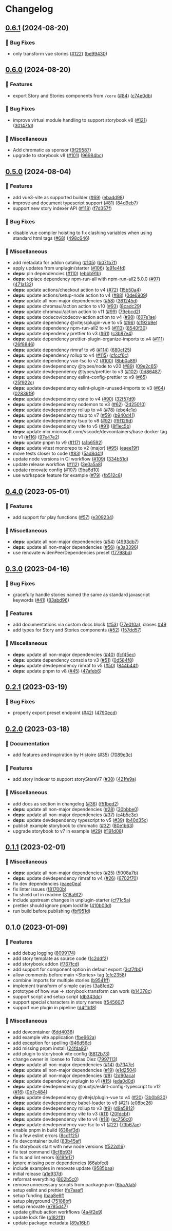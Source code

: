 # Changelog

## [0.6.1](https://github.com/tobiasdiez/storybook-vue-addon/compare/v0.6.0...v0.6.1) (2024-08-20)


### 🐛 Bug Fixes

* only transform vue stories ([#122](https://github.com/tobiasdiez/storybook-vue-addon/issues/122)) ([be99430](https://github.com/tobiasdiez/storybook-vue-addon/commit/be99430aa88f4843630488b696de238d30bc6ff5))

## [0.6.0](https://github.com/tobiasdiez/storybook-vue-addon/compare/v0.5.0...v0.6.0) (2024-08-20)

### 🔖 Features

- export Story and Stories components from `/core` ([#84](https://github.com/tobiasdiez/storybook-vue-addon/issues/84)) ([c74e0db](https://github.com/tobiasdiez/storybook-vue-addon/commit/c74e0dbc0b5f3aa949e9616c62ffd8f30836a042))

### 🐛 Bug Fixes

- improve virtual module handling to support storybook v8 ([#121](https://github.com/tobiasdiez/storybook-vue-addon/issues/121)) ([30147fd](https://github.com/tobiasdiez/storybook-vue-addon/commit/30147fde08d2eacef21a14875df846c6a142f7ac))

### 🧹 Miscellaneous

- Add chromatic as sponsor ([9f29587](https://github.com/tobiasdiez/storybook-vue-addon/commit/9f2958707e013a9b14122d417652c36552b4b35c))
- upgrade to storybook v8 ([#101](https://github.com/tobiasdiez/storybook-vue-addon/issues/101)) ([96984bc](https://github.com/tobiasdiez/storybook-vue-addon/commit/96984bca3fd7a7cfeb757de5084546b9aa786abf))

## [0.5.0](https://github.com/tobiasdiez/storybook-vue-addon/compare/v0.4.0...v0.5.0) (2024-08-04)

### 🔖 Features

- add vue3-vite as supported builder ([#69](https://github.com/tobiasdiez/storybook-vue-addon/issues/69)) ([ebadd98](https://github.com/tobiasdiez/storybook-vue-addon/commit/ebadd98fc8775add86e60d83794bc394160e7338))
- improve and document typescript support ([#81](https://github.com/tobiasdiez/storybook-vue-addon/issues/81)) ([84d9eb7](https://github.com/tobiasdiez/storybook-vue-addon/commit/84d9eb79f686133c60e9d47c760a1e9cc5495a52))
- support new story indexer API ([#118](https://github.com/tobiasdiez/storybook-vue-addon/issues/118)) ([f7d357f](https://github.com/tobiasdiez/storybook-vue-addon/commit/f7d357f6a67e1e24c057e3714ecdcd2cb99b2eb5))

### 🐛 Bug Fixes

- disable vue compiler hoisting to fix clashing variables when using standard html tags ([#68](https://github.com/tobiasdiez/storybook-vue-addon/issues/68)) ([498c646](https://github.com/tobiasdiez/storybook-vue-addon/commit/498c646a88e63578a5b73cfdd01ef8a942c21af8))

### 🧹 Miscellaneous

- add metadata for addon catalog ([#105](https://github.com/tobiasdiez/storybook-vue-addon/issues/105)) ([b071b7f](https://github.com/tobiasdiez/storybook-vue-addon/commit/b071b7f26df9824158a82dfe854631df85441b54))
- apply updates from unplugin/starter ([#106](https://github.com/tobiasdiez/storybook-vue-addon/issues/106)) ([e91e4fd](https://github.com/tobiasdiez/storybook-vue-addon/commit/e91e4fdba49e67ed291ded568e1e437fee9be61c))
- **deps:** pin dependencies ([#110](https://github.com/tobiasdiez/storybook-vue-addon/issues/110)) ([ebbb91b](https://github.com/tobiasdiez/storybook-vue-addon/commit/ebbb91b9d3b6bb8929e20df06aa6879924d9dad1))
- **deps:** replace dependency npm-run-all with npm-run-all2 5.0.0 ([#97](https://github.com/tobiasdiez/storybook-vue-addon/issues/97)) ([471a132](https://github.com/tobiasdiez/storybook-vue-addon/commit/471a13290ac3d6f6a663687c7c394110110695c0))
- **deps:** update actions/checkout action to v4 ([#72](https://github.com/tobiasdiez/storybook-vue-addon/issues/72)) ([15b50a4](https://github.com/tobiasdiez/storybook-vue-addon/commit/15b50a46f4b7580f2e80a74be2c2c1513b03b15a))
- **deps:** update actions/setup-node action to v4 ([#88](https://github.com/tobiasdiez/storybook-vue-addon/issues/88)) ([0de6909](https://github.com/tobiasdiez/storybook-vue-addon/commit/0de690943a82ed6875e34529e3958418a45f011b))
- **deps:** update all non-major dependencies ([#58](https://github.com/tobiasdiez/storybook-vue-addon/issues/58)) ([361245d](https://github.com/tobiasdiez/storybook-vue-addon/commit/361245d6d4d6aedc8083416c8b018fe8eecd7a69))
- **deps:** update chromaui/action action to v10 ([#93](https://github.com/tobiasdiez/storybook-vue-addon/issues/93)) ([8cadc29](https://github.com/tobiasdiez/storybook-vue-addon/commit/8cadc29a84ae38ca23ab05992cb0b5c36ec237e5))
- **deps:** update chromaui/action action to v11 ([#99](https://github.com/tobiasdiez/storybook-vue-addon/issues/99)) ([79ebcd2](https://github.com/tobiasdiez/storybook-vue-addon/commit/79ebcd2911dd959e2a6883237a8c617790c55315))
- **deps:** update codecov/codecov-action action to v4 ([#98](https://github.com/tobiasdiez/storybook-vue-addon/issues/98)) ([607e1ae](https://github.com/tobiasdiez/storybook-vue-addon/commit/607e1aed398fe80fba69114116ba96b11d210557))
- **deps:** update dependency @vitejs/plugin-vue to v5 ([#96](https://github.com/tobiasdiez/storybook-vue-addon/issues/96)) ([cf92b9e](https://github.com/tobiasdiez/storybook-vue-addon/commit/cf92b9e4a838ec77aff751cabfd0801f6cab882a))
- **deps:** update dependency npm-run-all2 to v6 ([#113](https://github.com/tobiasdiez/storybook-vue-addon/issues/113)) ([8540f30](https://github.com/tobiasdiez/storybook-vue-addon/commit/8540f309203f551fcaab4985385f4e6aaec7f777))
- **deps:** update dependency prettier to v3 ([#61](https://github.com/tobiasdiez/storybook-vue-addon/issues/61)) ([c3b87e4](https://github.com/tobiasdiez/storybook-vue-addon/commit/c3b87e42123c22e8f1934ccd017467cd7ed0d41e))
- **deps:** update dependency prettier-plugin-organize-imports to v4 ([#111](https://github.com/tobiasdiez/storybook-vue-addon/issues/111)) ([26f8846](https://github.com/tobiasdiez/storybook-vue-addon/commit/26f884698134b0576e0712665461e8983ac9763b))
- **deps:** update dependency rimraf to v6 ([#114](https://github.com/tobiasdiez/storybook-vue-addon/issues/114)) ([680cf25](https://github.com/tobiasdiez/storybook-vue-addon/commit/680cf2580f2e4971c89c19a257d1345df55f64d3))
- **deps:** update dependency rollup to v4 ([#115](https://github.com/tobiasdiez/storybook-vue-addon/issues/115)) ([cfccf6c](https://github.com/tobiasdiez/storybook-vue-addon/commit/cfccf6c883991dd9088aaca9b74876490a0f705d))
- **deps:** update dependency vue-tsc to v2 ([#100](https://github.com/tobiasdiez/storybook-vue-addon/issues/100)) ([8bb0a89](https://github.com/tobiasdiez/storybook-vue-addon/commit/8bb0a8936cda45e80a6bc9a6e2b26a0e5694cf81))
- **deps:** update devdependency @types/node to v20 ([#89](https://github.com/tobiasdiez/storybook-vue-addon/issues/89)) ([09e2c65](https://github.com/tobiasdiez/storybook-vue-addon/commit/09e2c65523ceefbabb9c4856fe030f07ba12a310))
- **deps:** update devdependency @types/prettier to v3 ([#102](https://github.com/tobiasdiez/storybook-vue-addon/issues/102)) ([0d86487](https://github.com/tobiasdiez/storybook-vue-addon/commit/0d864873717efb9c8b4eb4863aa1d622e205d974))
- **deps:** update devdependency eslint-config-prettier to v9 ([#65](https://github.com/tobiasdiez/storybook-vue-addon/issues/65)) ([25f922c](https://github.com/tobiasdiez/storybook-vue-addon/commit/25f922c9f203d70fae35c343e4a0add91736c745))
- **deps:** update devdependency eslint-plugin-unused-imports to v3 ([#64](https://github.com/tobiasdiez/storybook-vue-addon/issues/64)) ([02839f9](https://github.com/tobiasdiez/storybook-vue-addon/commit/02839f9b53c304ec562f34df20d9bf7bc6aa4897))
- **deps:** update devdependency esno to v4 ([#90](https://github.com/tobiasdiez/storybook-vue-addon/issues/90)) ([32f57d9](https://github.com/tobiasdiez/storybook-vue-addon/commit/32f57d9669d49266cb8346f6c07901c00743404c))
- **deps:** update devdependency nodemon to v3 ([#62](https://github.com/tobiasdiez/storybook-vue-addon/issues/62)) ([2d25010](https://github.com/tobiasdiez/storybook-vue-addon/commit/2d25010df85003aae69878b4883876817215b703))
- **deps:** update devdependency rollup to v4 ([#78](https://github.com/tobiasdiez/storybook-vue-addon/issues/78)) ([ebe4c1e](https://github.com/tobiasdiez/storybook-vue-addon/commit/ebe4c1e0c228200194df259ac22f0e574e2e86da))
- **deps:** update devdependency tsup to v7 ([#59](https://github.com/tobiasdiez/storybook-vue-addon/issues/59)) ([b940d41](https://github.com/tobiasdiez/storybook-vue-addon/commit/b940d417353652b380ca39289f1d208284804be8))
- **deps:** update devdependency tsup to v8 ([#92](https://github.com/tobiasdiez/storybook-vue-addon/issues/92)) ([f9f129d](https://github.com/tobiasdiez/storybook-vue-addon/commit/f9f129db97cab4ee9d9fc3650885e3abc57492d2))
- **deps:** update devdependency vite to v5 ([#91](https://github.com/tobiasdiez/storybook-vue-addon/issues/91)) ([8f1ec5b](https://github.com/tobiasdiez/storybook-vue-addon/commit/8f1ec5bd0e0dc99c6878573d3eff47dc725f627f))
- **deps:** update mcr.microsoft.com/vscode/devcontainers/base docker tag to v1 ([#116](https://github.com/tobiasdiez/storybook-vue-addon/issues/116)) ([97e47e2](https://github.com/tobiasdiez/storybook-vue-addon/commit/97e47e2d092854ff6d078e0d38aa26c0509f4307))
- **deps:** update pnpm to v9 ([#117](https://github.com/tobiasdiez/storybook-vue-addon/issues/117)) ([a1b6592](https://github.com/tobiasdiez/storybook-vue-addon/commit/a1b65926b2e95cd6b3a6ee9cba2048d53507d296))
- **deps:** update vitest monorepo to v2 (major) ([#95](https://github.com/tobiasdiez/storybook-vue-addon/issues/95)) ([eaee19f](https://github.com/tobiasdiez/storybook-vue-addon/commit/eaee19f67d12fdf07c00edf43ed7f08ddef1b71f))
- move tests closer to code ([#83](https://github.com/tobiasdiez/storybook-vue-addon/issues/83)) ([5ad8d41](https://github.com/tobiasdiez/storybook-vue-addon/commit/5ad8d41b1bec3933a59dcb8fe5c49f2b84988ccd))
- update node versions in CI workflow ([#109](https://github.com/tobiasdiez/storybook-vue-addon/issues/109)) ([334b51d](https://github.com/tobiasdiez/storybook-vue-addon/commit/334b51d21c58feb82de36b472a1aa21a003ff243))
- update release workflow ([#112](https://github.com/tobiasdiez/storybook-vue-addon/issues/112)) ([3e0a5a8](https://github.com/tobiasdiez/storybook-vue-addon/commit/3e0a5a8a9702213aa3c87d83be4f142cdc404333))
- update renovate config ([#107](https://github.com/tobiasdiez/storybook-vue-addon/issues/107)) ([9ba6d10](https://github.com/tobiasdiez/storybook-vue-addon/commit/9ba6d1070ac6cfae418db3440d17d4cc0b27f614))
- use workspace feature for example ([#79](https://github.com/tobiasdiez/storybook-vue-addon/issues/79)) ([fb512c8](https://github.com/tobiasdiez/storybook-vue-addon/commit/fb512c8ca55e1a22715aaf2731eedfc9c6cf4bb0))

## [0.4.0](https://github.com/tobiasdiez/storybook-vue-addon/compare/v0.3.0...v0.4.0) (2023-05-01)

### 🔖 Features

- add support for play functions ([#57](https://github.com/tobiasdiez/storybook-vue-addon/issues/57)) ([e309234](https://github.com/tobiasdiez/storybook-vue-addon/commit/e309234ef05fde9e1273da5b9fa0b19a31b97505))

### 🧹 Miscellaneous

- **deps:** update all non-major dependencies ([#54](https://github.com/tobiasdiez/storybook-vue-addon/issues/54)) ([4993db7](https://github.com/tobiasdiez/storybook-vue-addon/commit/4993db737a53933bb4126636995fdc3a43d6f36f))
- **deps:** update all non-major dependencies ([#56](https://github.com/tobiasdiez/storybook-vue-addon/issues/56)) ([e3a3396](https://github.com/tobiasdiez/storybook-vue-addon/commit/e3a3396b0a4c03ae03eb70b387080f7413cf5102))
- use renovate widenPeerDependencies preset ([f7798bd](https://github.com/tobiasdiez/storybook-vue-addon/commit/f7798bdd50041973cbdc3ffb5a232958341e9270))

## [0.3.0](https://github.com/tobiasdiez/storybook-vue-addon/compare/v0.2.1...v0.3.0) (2023-04-16)

### 🐛 Bug Fixes

- gracefully handle stories named the same as standard javascript keywords ([#41](https://github.com/tobiasdiez/storybook-vue-addon/issues/41)) ([83abd96](https://github.com/tobiasdiez/storybook-vue-addon/commit/83abd96d68e3ff4d43764753a04540af50829dc3))

### 🔖 Features

- add documentations via custom docs block ([#53](https://github.com/tobiasdiez/storybook-vue-addon/issues/53)) ([77e010a](https://github.com/tobiasdiez/storybook-vue-addon/commit/77e010a178a251113949711032563701960215be)), closes [#49](https://github.com/tobiasdiez/storybook-vue-addon/issues/49)
- add types for Story and Stories components ([#52](https://github.com/tobiasdiez/storybook-vue-addon/issues/52)) ([157dd57](https://github.com/tobiasdiez/storybook-vue-addon/commit/157dd57d942a55edaebf07129adeda0427da44ec))

### 🧹 Miscellaneous

- **deps:** update all non-major dependencies ([#40](https://github.com/tobiasdiez/storybook-vue-addon/issues/40)) ([fcf45ec](https://github.com/tobiasdiez/storybook-vue-addon/commit/fcf45ec63c6334127e7b87d9f342a7e07cd61e59))
- **deps:** update dependency consola to v3 ([#51](https://github.com/tobiasdiez/storybook-vue-addon/issues/51)) ([0d584f8](https://github.com/tobiasdiez/storybook-vue-addon/commit/0d584f867cb797ae3d8da1f4aade243b75aaf104))
- **deps:** update devdependency rimraf to v5 ([#50](https://github.com/tobiasdiez/storybook-vue-addon/issues/50)) ([844b44f](https://github.com/tobiasdiez/storybook-vue-addon/commit/844b44f8c7d2cd74dcac33b276a4e6f3eebe5e1c))
- **deps:** update pnpm to v8 ([#45](https://github.com/tobiasdiez/storybook-vue-addon/issues/45)) ([47afeb6](https://github.com/tobiasdiez/storybook-vue-addon/commit/47afeb6ed59122504fb35eea59ead192f05f8863))

## [0.2.1](https://github.com/tobiasdiez/storybook-vue-addon/compare/v0.2.0...v0.2.1) (2023-03-19)

### 🐛 Bug Fixes

- properly export preset endpoint ([#42](https://github.com/tobiasdiez/storybook-vue-addon/issues/42)) ([4790ecd](https://github.com/tobiasdiez/storybook-vue-addon/commit/4790ecd2a7aebf37cd07c979ef8b0a761b32c560))

## [0.2.0](https://github.com/tobiasdiez/storybook-vue-addon/compare/v0.1.1...v0.2.0) (2023-03-18)

### 📝 Documentation

- add features and inspiration by Histoire ([#35](https://github.com/tobiasdiez/storybook-vue-addon/issues/35)) ([7089e3c](https://github.com/tobiasdiez/storybook-vue-addon/commit/7089e3cc4ce90cbae6b32d9cefa4ffd948d84cc4))

### 🔖 Features

- add story indexer to support storyStoreV7 ([#38](https://github.com/tobiasdiez/storybook-vue-addon/issues/38)) ([421fe9a](https://github.com/tobiasdiez/storybook-vue-addon/commit/421fe9a4120908f7a88e4f89c02b06f24b136006))

### 🧹 Miscellaneous

- add docs as section in changelog ([#36](https://github.com/tobiasdiez/storybook-vue-addon/issues/36)) ([f51bed2](https://github.com/tobiasdiez/storybook-vue-addon/commit/f51bed22106f2111a68a98546cc470c602558644))
- **deps:** update all non-major dependencies ([#28](https://github.com/tobiasdiez/storybook-vue-addon/issues/28)) ([30bbbe0](https://github.com/tobiasdiez/storybook-vue-addon/commit/30bbbe012b6b7972da4f78ab9b3b965a7e473fcb))
- **deps:** update all non-major dependencies ([#37](https://github.com/tobiasdiez/storybook-vue-addon/issues/37)) ([c4b5c3e](https://github.com/tobiasdiez/storybook-vue-addon/commit/c4b5c3edc47660a63495208666341cc36fa45b38))
- **deps:** update devdependency typescript to v5 ([#39](https://github.com/tobiasdiez/storybook-vue-addon/issues/39)) ([b40d35c](https://github.com/tobiasdiez/storybook-vue-addon/commit/b40d35cb15883f349e1a1e1f04c004af89e4323b))
- publish example storybook to chromatic ([#32](https://github.com/tobiasdiez/storybook-vue-addon/issues/32)) ([80e1b63](https://github.com/tobiasdiez/storybook-vue-addon/commit/80e1b63eeb1ef427ec9917c486e1fc6a33cac203))
- upgrade storybook to v7 in example ([#29](https://github.com/tobiasdiez/storybook-vue-addon/issues/29)) ([f191d08](https://github.com/tobiasdiez/storybook-vue-addon/commit/f191d08d57a5ab59a3bee2d3e572ce3f8f6cdd15))

## [0.1.1](https://github.com/tobiasdiez/storybook-vue-addon/compare/v0.1.0...v0.1.1) (2023-02-01)

### 🧹 Miscellaneous

- **deps:** update all non-major dependencies ([#25](https://github.com/tobiasdiez/storybook-vue-addon/issues/25)) ([5008a7b](https://github.com/tobiasdiez/storybook-vue-addon/commit/5008a7b653263208952b88b89c3d1317de6db5dc))
- **deps:** update devdependency rimraf to v4 ([#26](https://github.com/tobiasdiez/storybook-vue-addon/issues/26)) ([6702f70](https://github.com/tobiasdiez/storybook-vue-addon/commit/6702f706f2276e50e1b9fb044e3248b6874d4ca9))
- fix dev dependencies ([eaee0ea](https://github.com/tobiasdiez/storybook-vue-addon/commit/eaee0eaeba562f12b6cf5395bd4da91388bf242f))
- fix linter issues ([f81700b](https://github.com/tobiasdiez/storybook-vue-addon/commit/f81700b8c26a59dcb53c40739f70463f01aa5f05))
- fix shield url in readme ([318a9f2](https://github.com/tobiasdiez/storybook-vue-addon/commit/318a9f2628ac102edc77d80ce4ae69199e54187c))
- include upstream changes in unplugin-starter ([cf71c5a](https://github.com/tobiasdiez/storybook-vue-addon/commit/cf71c5a2c8ac8b2cc96d494cca49adc166292523))
- prettier should ignore pnpm lockfile ([410b03d](https://github.com/tobiasdiez/storybook-vue-addon/commit/410b03dc261c72cad50ce84d1d9b3385a51ba651))
- run build before publishing ([fbf951d](https://github.com/tobiasdiez/storybook-vue-addon/commit/fbf951d129140ab2907b71aa7274a936608ebe1e))

## 0.1.0 (2023-01-09)

### 🔖 Features

- add debug logging ([8099174](https://github.com/tobiasdiez/unplugin-storybook-vue/commit/809917457294f0632edb91aa6f2905f0951cc767))
- add story template as source code ([1c2ddf2](https://github.com/tobiasdiez/unplugin-storybook-vue/commit/1c2ddf2c45d2358ee60e9d10d4f29702b7a9e212))
- add storybook addon ([f767fcd](https://github.com/tobiasdiez/unplugin-storybook-vue/commit/f767fcd8ca45aad5cbaf0f0f46f7e0dc42a3a0ce))
- add support for component option in default export ([3cf7fb0](https://github.com/tobiasdiez/unplugin-storybook-vue/commit/3cf7fb030c7a0039c9538ed24f9de2521899770e))
- allow comments before main &lt;Stories&gt; tag ([cfc2358](https://github.com/tobiasdiez/unplugin-storybook-vue/commit/cfc23587679e80592bbc004cff446a0559468156))
- combine imports for multiple stories ([b9541ff](https://github.com/tobiasdiez/unplugin-storybook-vue/commit/b9541ffe6d14e8c58e33160b80f25fa117b5b0db))
- implement transform of simple cases ([3a8fed2](https://github.com/tobiasdiez/unplugin-storybook-vue/commit/3a8fed21f315bee55d324be2f9917c425ccef473))
- prototype of how vue -&gt; storybook transform can work ([b14378c](https://github.com/tobiasdiez/unplugin-storybook-vue/commit/b14378cdd21cbf61b2f1c4a80605d5800ecc54b1))
- support script and setup script ([db343dc](https://github.com/tobiasdiez/unplugin-storybook-vue/commit/db343dc691388a6418dd220e169f28fde2e5e2f0))
- support special characters in story names ([f545607](https://github.com/tobiasdiez/unplugin-storybook-vue/commit/f5456074bf9ac51e4d268cfc80f28998caf7d539))
- support vue plugin in pipeline ([d4f1b18](https://github.com/tobiasdiez/unplugin-storybook-vue/commit/d4f1b185a348cdb0b091284bb32e73610053f936))

### 🧹 Miscellaneous

- add devcontainer ([6dd4038](https://github.com/tobiasdiez/unplugin-storybook-vue/commit/6dd4038976daf3edec755db4d9420f552c5cc4f7))
- add example vite application ([fbe662a](https://github.com/tobiasdiez/unplugin-storybook-vue/commit/fbe662a115c58f72d771fae478e8344c2c7c4aa5))
- add exception for spelling ([946d56c](https://github.com/tobiasdiez/unplugin-storybook-vue/commit/946d56c51b3663cd0286a38051373306f9f3b670))
- add missing pnpm install ([24fda93](https://github.com/tobiasdiez/unplugin-storybook-vue/commit/24fda931151e891bafb0839e2ac5271f2b01591b))
- add plugin to storybook vite config ([8812b73](https://github.com/tobiasdiez/unplugin-storybook-vue/commit/8812b73cfd8c939434cb628ddf0cbafa2990d6c6))
- change owner in license to Tobias Diez ([7997113](https://github.com/tobiasdiez/unplugin-storybook-vue/commit/7997113d801da15cadf45b592c82cb024c00dc48))
- **deps:** update all non-major dependencies ([#14](https://github.com/tobiasdiez/unplugin-storybook-vue/issues/14)) ([b7ff47e](https://github.com/tobiasdiez/unplugin-storybook-vue/commit/b7ff47ed69ca04c4af8c8dea6980e438a6b8770c))
- **deps:** update all non-major dependencies ([#19](https://github.com/tobiasdiez/unplugin-storybook-vue/issues/19)) ([e1d2504](https://github.com/tobiasdiez/unplugin-storybook-vue/commit/e1d25047700b463a425a87a098c95d44adc00055))
- **deps:** update all non-major dependencies ([#8](https://github.com/tobiasdiez/unplugin-storybook-vue/issues/8)) ([2d90aca](https://github.com/tobiasdiez/unplugin-storybook-vue/commit/2d90aca342cad93dd3b82eefc851e0fae8ea8ea8))
- **deps:** update dependency unplugin to v1 ([#15](https://github.com/tobiasdiez/unplugin-storybook-vue/issues/15)) ([eda0d0d](https://github.com/tobiasdiez/unplugin-storybook-vue/commit/eda0d0db005ec5d61c830cedbd70621ef877c9f3))
- **deps:** update devdependency @nuxtjs/eslint-config-typescript to v12 ([#16](https://github.com/tobiasdiez/unplugin-storybook-vue/issues/16)) ([0b7c484](https://github.com/tobiasdiez/unplugin-storybook-vue/commit/0b7c484436defc02dc1df9c45b3ae50c91234cb5))
- **deps:** update devdependency @vitejs/plugin-vue to v4 ([#20](https://github.com/tobiasdiez/unplugin-storybook-vue/issues/20)) ([3b0b830](https://github.com/tobiasdiez/unplugin-storybook-vue/commit/3b0b830dff4423682e4182128deb279c834779aa))
- **deps:** update devdependency babel-loader to v9 ([#21](https://github.com/tobiasdiez/unplugin-storybook-vue/issues/21)) ([e08bc26](https://github.com/tobiasdiez/unplugin-storybook-vue/commit/e08bc261dcebd608c224d598fac5d218552fc3d3))
- **deps:** update devdependency rollup to v3 ([#9](https://github.com/tobiasdiez/unplugin-storybook-vue/issues/9)) ([d9a5812](https://github.com/tobiasdiez/unplugin-storybook-vue/commit/d9a5812bfaf5223be7f2b0266c3ea9fb5bfeaf50))
- **deps:** update devdependency vite to v3 ([#11](https://github.com/tobiasdiez/unplugin-storybook-vue/issues/11)) ([20fdcbf](https://github.com/tobiasdiez/unplugin-storybook-vue/commit/20fdcbfe3f376d890ea69e8f28defad4cd27b3f1))
- **deps:** update devdependency vite to v4 ([#18](https://github.com/tobiasdiez/unplugin-storybook-vue/issues/18)) ([ec756c0](https://github.com/tobiasdiez/unplugin-storybook-vue/commit/ec756c0ae9bee6d561059416dcec69d6f02a5b47))
- **deps:** update devdependency vue-tsc to v1 ([#22](https://github.com/tobiasdiez/unplugin-storybook-vue/issues/22)) ([73b67ae](https://github.com/tobiasdiez/unplugin-storybook-vue/commit/73b67ae8f0f1d2b8e766b816db6b9babe66c9bb0))
- enable pnpm in build ([638ef3d](https://github.com/tobiasdiez/unplugin-storybook-vue/commit/638ef3d8734f983cc806cf492b3322df03967847))
- fix a few eslint errors ([8cd1f25](https://github.com/tobiasdiez/unplugin-storybook-vue/commit/8cd1f259e67a732b41fe813f399e8131e893afa0))
- fix devcontainer build ([83b45af](https://github.com/tobiasdiez/unplugin-storybook-vue/commit/83b45af675b7d902f8ddae1cf77babb4163ef034))
- fix storybook start with new node versions ([f522d16](https://github.com/tobiasdiez/unplugin-storybook-vue/commit/f522d16ee32004143191acf133a2a6f3bd23d131))
- fix test command ([9cf8b93](https://github.com/tobiasdiez/unplugin-storybook-vue/commit/9cf8b938a4a03de79ab2b475287bebfa817cce93))
- fix ts and lint errors ([619fe17](https://github.com/tobiasdiez/unplugin-storybook-vue/commit/619fe170b55831111062a65fa5ed28715b8cb7c4))
- ignore missing peer dependencies ([66abfcd](https://github.com/tobiasdiez/unplugin-storybook-vue/commit/66abfcd2fc6509aee14268d653ce1dc788acc202))
- include examples in renovate update ([9585baa](https://github.com/tobiasdiez/unplugin-storybook-vue/commit/9585baae212439274004e53ab815897f808d738f))
- initial release ([a1e937d](https://github.com/tobiasdiez/unplugin-storybook-vue/commit/a1e937d426fec8b193dff0001d0a0e66793c318d))
- reformat everything ([802b5c0](https://github.com/tobiasdiez/unplugin-storybook-vue/commit/802b5c0b3de72de9513886bcd11822be2ac26774))
- remove unnecessary scripts from package.json ([6ba7da5](https://github.com/tobiasdiez/unplugin-storybook-vue/commit/6ba7da51c61f131dda0aef79b01f2857293d04f5))
- setup eslint and prettier ([fe7aaaf](https://github.com/tobiasdiez/unplugin-storybook-vue/commit/fe7aaafcc5a26dc66b94162673cddf982ccf4e32))
- setup funding ([baa8e6f](https://github.com/tobiasdiez/unplugin-storybook-vue/commit/baa8e6feb7a25b8fa36740746ca7c3ae37a58776))
- setup playground ([75188bf](https://github.com/tobiasdiez/unplugin-storybook-vue/commit/75188bf60b7f25764cdea1f462646f3d9e85e22a))
- setup renovate ([e785d47](https://github.com/tobiasdiez/unplugin-storybook-vue/commit/e785d477a0e5d8a425da22ed416c5d93d18c4f07))
- update github action workflows ([4a4f2e9](https://github.com/tobiasdiez/unplugin-storybook-vue/commit/4a4f2e99d02897a84c58f4946e4be24c48612934))
- update lock file ([b182f1f](https://github.com/tobiasdiez/unplugin-storybook-vue/commit/b182f1f52322ef35e4af246aa15725c46f6d66cb))
- update package metadata ([89a16bf](https://github.com/tobiasdiez/unplugin-storybook-vue/commit/89a16bfbb9d9e4144020ee0b710483cc807e6cf4))
